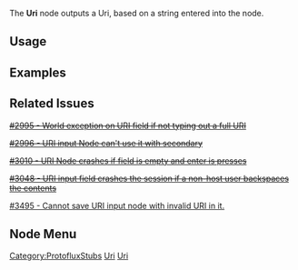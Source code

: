 <languages></languages>

The **Uri** node outputs a Uri, based on a string entered into the node.

## Usage

## Examples

## Related Issues

[<s>#2995 - World exception on URI field if not typing out a full
URI</s>](https://github.com/Resonite-Metaverse/ResonitePublic/issues/2995)

[<s>#2996 - URI input Node can't use it with
secondary</s>](https://github.com/Resonite-Metaverse/ResonitePublic/issues/2996)

[<s>#3010 - URI Node crashes if field is empty and enter is
presses</s>](https://github.com/Resonite-Metaverse/ResonitePublic/issues/3010)

[<s>#3048 - URI input field crashes the session if a non-host user
backspaces the
contents</s>](https://github.com/Resonite-Metaverse/ResonitePublic/issues/3048)

[#3495 - Cannot save URI input node with invalid URI in
it.](https://github.com/Resonite-Metaverse/ResonitePublic/issues/3495)

## Node Menu

[Category:ProtofluxStubs](Category:ProtofluxStubs "wikilink")
[Uri](Category:Protoflux{{#translation:}} "wikilink")
[Uri](Category:Protoflux:Input{{#translation:}} "wikilink")